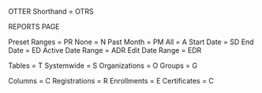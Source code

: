 OTTER Shorthand = OTRS

REPORTS PAGE

Preset Ranges = PR
None = N
Past Month = PM
All = A
Start Date = SD
End Date = ED
Active Date Range = ADR
Edit Date Range = EDR

Tables = T
Systemwide = S
Organizations = O
Groups = G

Columns = C
Registrations = R
Enrollments = E
Certificates = C
